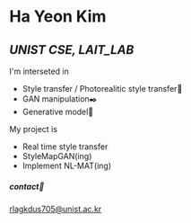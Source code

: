 # Ha Yeon Kim
## _UNIST CSE, LAIT_LAB_

I'm interseted in
- Style transfer / Photorealitic style transfer🌃
- GAN manipulation✒️
- Generative model🌟

My project is
- Real time style transfer
- StyleMapGAN(ing)
- Implement NL-MAT(ing)


##### contact📩
rlagkdus705@unist.ac.kr

<!--
**Hayeon-kimm/Hayeon-kimm** is a ✨ _special_ ✨ repository because its `README.md` (this file) appears on your GitHub profile.

Here are some ideas to get you started:

- 🔭 I’m currently working on ...
- 🌱 I’m currently learning ...
- 👯 I’m looking to collaborate on ...
- 🤔 I’m looking for help with ...
- 💬 Ask me about ...
- 📫 How to reach me: ...
- 😄 Pronouns: ...
- ⚡ Fun fact: ...
-->
